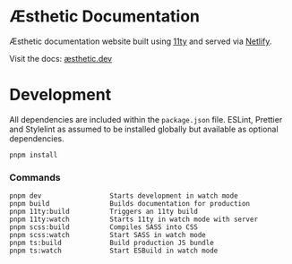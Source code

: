 # Æsthetic Documentation

Æsthetic documentation website built using [11ty](https://www.11ty.dev/docs/) and served via [Netlify](https://netlify.com/).

Visit the docs: [æsthetic.dev](https://æsthetic.dev)

# Development

All dependencies are included within the `package.json` file. ESLint, Prettier and Stylelint as assumed to be installed globally but available as optional dependencies.

```cli
pnpm install
```

### Commands

```cli
pnpm dev                 Starts development in watch mode
pnpm build               Builds documentation for production
pnpm 11ty:build          Triggers an 11ty build
pnpm 11ty:watch          Starts 11ty in watch mode with server
pnpm scss:build          Compiles SASS into CSS
pnpm scss:watch          Start SASS in watch mode
pnpm ts:build            Build production JS bundle
pnpm ts:watch            Start ESBuild in watch mode
```
